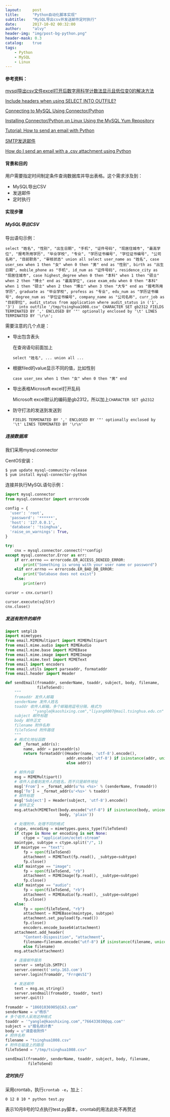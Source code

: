 ```yaml
---
layout:     post
title:      "Python自动化脚本实现"
subtitle:   "MySQL导出csv并发送邮件定时执行"
date:       2017-10-02 00:32:00
author:     "alvy"
header-img: "img/post-bg-python.png"
header-mask: 0.3
catalog:    true
tags:
    - Python
    - MySQL
    - Linux
---
```


#### 参考资料：

[mysql导出csv文件excel打开后数字用科学计数法显示且低位变0的解决方法](http://blog.csdn.net/lingdxuyan/article/details/8828602)

[Include headers when using SELECT INTO OUTFILE?](https://stackoverflow.com/questions/5941809/include-headers-when-using-select-into-outfile)

[Connecting to MySQL Using Connector/Python](https://dev.mysql.com/doc/connector-python/en/connector-python-example-connecting.html)

[Installing Connector/Python on Linux Using the MySQL Yum Repository](https://dev.mysql.com/doc/connector-python/en/connector-python-installation-binary.html)

[Tutorial: How to send an email with Python](http://naelshiab.com/tutorial-send-email-python/)

[SMTP发送邮件](https://www.liaoxuefeng.com/wiki/001374738125095c955c1e6d8bb493182103fac9270762a000/001386832745198026a685614e7462fb57dbf733cc9f3ad000)

[How do I send an email with a .csv attachment using Python](https://stackoverflow.com/questions/23171140/how-do-i-send-an-email-with-a-csv-attachment-using-python)

#### 背景和目的

用户需要指定时间制定条件查询数据库并导出表格。这个需求涉及到：

- MySQL导出CSV
- 发送邮件
- 定时执行

#### 实现步骤

##### MySQL导出CSV

导出语句示例：

```mysql
select "姓名", "性别", "出生日期", "手机", "证件号码", "现居住城市", "最高学位", "报考所用学历", "毕业学校", "专业", "学历证书编号", "学位证书编号", "公司名称", "目前职务", "审核状态" union all select user_name as "姓名", case user_sex when 1 then "女" when 0 then "男" end as "性别", birth as "出生日期", mobile_phone as "手机", id_num as "证件号码", residence_city as "现居住城市", case highest_degree when 0 then "本科" when 1 then "硕士" when 2 then "博士" end as "最高学位", case exam_edu when 0 then "本科" when 1 then "硕士" when 2 then "博士" when 3 then "大专" end as "报考所用学历", graduate as "毕业学校", profess as "专业", edu_num as "学历证书编号", degree_num as "学位证书编号", company_name as "公司名称", curr_job as "目前职位", audit_status from application where audit_status in ('1', '3')  into outfile '/tmp/tsinghua1008.csv' CHARACTER SET gb2312 FIELDS TERMINATED BY ',' ENCLOSED BY '"' optionally enclosed by '\t' LINES TERMINATED BY '\r\n';
```

需要注意的几个点是：

- 导出包含表头

  在查询语句前面加上

  ```mysql
  select "姓名", ... union all ...
  ```

- 根据filed的value显示不同的值，比如性别

  ```mysql
  case user_sex when 1 then "女" when 0 then "男" end
  ```

- 导出表格Microsoft excel打开乱码

  Microsoft excel默认的编码是gb2312，所以加上`CHARACTER SET gb2312`

- 防守打法的发送到发送到

  ```mysql
  FIELDS TERMINATED BY ',' ENCLOSED BY '"' optionally enclosed by '\t' LINES TERMINATED BY '\r\n'
  ```

##### 连接数据库

我们采用mysql.connector

CentOS安装：

```shell
$ yum update mysql-community-release
$ yum install mysql-connector-python
```

连接并执行MySQL语句示例：

```python
import mysql.connector
from mysql.connector import errorcode

config = {
  'user': 'root',
  'password': '******',
  'host': '127.0.0.1',
  'database': 'tsinghua',
  'raise_on_warnings': True,
}

try:
    cnx = mysql.connector.connect(**config)
except mysql.connector.Error as err:
    if err.errno == errorcode.ER_ACCESS_DENIED_ERROR:
        print("Something is wrong with your user name or password")
    elif err.errno == errorcode.ER_BAD_DB_ERROR:
        print("Database does not exist")
    else:
        print(err)

cursor = cnx.cursor()

cursor.execute(sqlStr)
cnx.close()
```

##### 发送有附件的邮件

```python
import smtplib
import mimetypes
from email.MIMEMultipart import MIMEMultipart
from email.mime.audio import MIMEAudio
from email.mime.base import MIMEBase
from email.mime.image import MIMEImage
from email.mime.text import MIMEText
from email import encoders
from email.utils import parseaddr, formataddr
from email.header import Header

def sendEmail(fromaddr, senderName, toaddr, subject, body, filename,
              fileToSend):
    """
    fromaddr 发件人邮箱
    senderName 发件人姓名
    toaddr 收件人邮箱，多个邮箱用逗号分隔，格式为
            '"yangle@kaoshixing.com","liyang0007@mail.tsinghua.edu.cn"'
    subject 邮件标题
    body 邮件正文
    filename 附件名称
    fileToSend 附件路径
    """
    # 格式化地址函数
    def _format_addr(s):
        name, addr = parseaddr(s)
        return formataddr((Header(name, 'utf-8').encode(),
                           addr.encode('utf-8') if isinstance(addr, unicode)
                           else addr))

    # 邮件内容
    msg = MIMEMultipart()
    # 收件人会看到发件人的姓名，而不只是邮件地址
    msg['From'] = _format_addr(u'%s <%s>' % (senderName, fromaddr))
    msg['To'] = _format_addr(u'<%s>' % toaddr)
    # 邮件标题
    msg['Subject'] = Header(subject, 'utf-8').encode()
    # 邮件正文
    msg.attach(MIMEText(body.encode("utf-8") if isinstance(body, unicode) else
                        body, 'plain'))

    # 处理附件，处理不同的格式
    ctype, encoding = mimetypes.guess_type(fileToSend)
    if ctype is None or encoding is not None:
        ctype = "application/octet-stream"
    maintype, subtype = ctype.split("/", 1)
    if maintype == "text":
        fp = open(fileToSend)
        attachment = MIMEText(fp.read(), _subtype=subtype)
        fp.close()
    elif maintype == "image":
        fp = open(fileToSend, "rb")
        attachment = MIMEImage(fp.read(), _subtype=subtype)
        fp.close()
    elif maintype == "audio":
        fp = open(fileToSend, "rb")
        attachment = MIMEAudio(fp.read(), _subtype=subtype)
        fp.close()
    else:
        fp = open(fileToSend, "rb")
        attachment = MIMEBase(maintype, subtype)
        attachment.set_payload(fp.read())
        fp.close()
        encoders.encode_base64(attachment)
    attachment.add_header(
        "Content-Disposition", "attachment",
        filename=filename.encode("utf-8") if isinstance(filename, unicode)
        else filename)
    msg.attach(attachment)

    # 连接邮件服务
    server = smtplib.SMTP()
    server.connect('smtp.163.com')
    server.login(fromaddr, "FrrqWs5I")

    # 发送邮件
    text = msg.as_string()
    server.sendmail(fromaddr, toaddr, text)
    server.quit()
    
fromaddr = "18601036905@163.com"
senderName = u"杨乐"
# 多个收件人采用这种格式
toaddr = '"yangle@kaoshixing.com","766433030@qq.com"'
subject = u"报名统计表"
body = u"请查收附件"
# 附件名称
filename = "tsinghua1008.csv"
# 附件在磁盘上的路径
fileToSend = "/tmp/tsinghua1008.csv"

sendEmail(fromaddr, senderName, toaddr, subject, body, filename,
          fileToSend)
```

##### 定时执行

采用crontab，执行`crontab -e`，加上：

```
0 12 8 10 * python test.py
```

表示10月8号的12点执行test.py脚本，crontab的用法此处不再赘述
